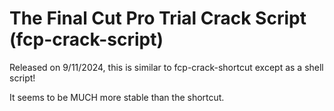 # The Final Cut Pro Trial Crack Script (fcp-crack-script)
Released on 9/11/2024, this is similar to fcp-crack-shortcut except as a shell script!

It seems to be MUCH more stable than the shortcut.
